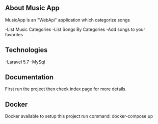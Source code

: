 
## About Music App

MusicApp is an "WebApi" application which categorize songs

-List Music Categories
-List Songs By Categories
-Add songs to your favorites

## Technologies

-Laravel 5.7
-MySql

## Documentation

First run the project then check index page for more details.

## Docker
Docker available to setup this project run command:
docker-compose up 

